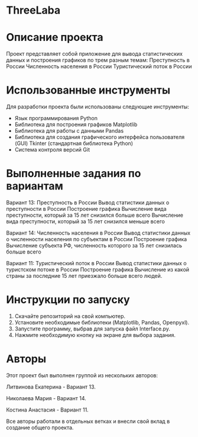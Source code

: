 # ThreeLaba

# Описание проекта
Проект представляет собой приложение для вывода статистических данных и построения графиков по трем разным темам:
Преступность в России
Численность населения в России
Туристический поток в России

# Использованные инструменты
Для разработки проекта были использованы следующие инструменты:
- Язык программирования Python
- Библиотека для построения графиков Matplotlib
- Библиотека для работы с данными Pandas
- Библиотека для создания графического интерфейса пользователя (GUI) Tkinter (стандартная библиотека Python)
- Система контроля версий Git

# Выполненные задания по вариантам

Вариант 13: Преступность в России
Вывод статистики данных о преступности в России
Построение графика
Вычисление вида преступности, который за 15 лет снизился больше всего
Вычисление вида преступности, который за 15 лет снизился меньше всего

Вариант 14: Численность населения в России
Вывод статистики данных о численности населения по субъектам в России
Построение графика
Вычисление субъекта РФ, численность которого за 15 лет снизилась больше всего

Вариант 11: Туристический поток в России
Вывод статистики данных о туристском потоке в России
Построение графика
Вычисление из какой страны за последние 15 лет приезжало больше всего людей.

# Инструкции по запуску
1. Скачайте репозиторий на свой компьютер.
2. Установите необходимые библиотеки (Matplotlib, Pandas, Openpyxl).
3. Запустите программу, выбрав для запуска файл Interface.py.
4. Нажмите необходимую кнопку на экране для выбора задания.

# Авторы
Этот проект был выполнен группой из нескольких авторов:

Литвинова Екатерина - Вариант 13.

Николаева Мария - Вариант 14.

Костина Анастасия - Вариант 11.

Все авторы работали в отдельных ветках и внесли свой вклад в создание общего проекта.
